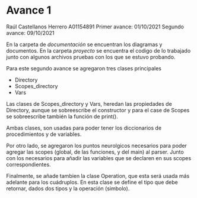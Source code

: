 # Avance 1

Raúl Castellanos Herrero
A01154891
Primer avance: 01/10/2021
Segundo avance: 09/10/2021

En la carpeta de _documentación_ se encuentran los diagramas y documentos. En la carpeta _proyecto_ se encuentra el codigo de lo trabajado junto con algunos archivos pruebas con los que se estuvo probando.

Para este segundo avance se agregaron tres clases principales
- Directory
- Scopes_directory
- Vars

Las clases de Scopes_directory y Vars, heredan las propiedades de Directory, aunque se sobreescribe el constructor y para el case de Scopes se sobreescribe también la función de print().

Ambas clases, son usadas para poder tener los diccionarios de procedimientos y de variables. 

Por otro lado, se agregaron los puntos neurolgicos necesarios para poder agregar las scopes (global, de las funciones, y del main) al parser. Junto con los necesarios para añadir las variables que se declaren en sus scopes correspondientes.

Finalmente, se añade tambien la clase Operation, que esta será usada más adelante para los cuádruplos. En esta clase se define el tipo que debe retornar, dados dos tipos y la operación (simbolo).
